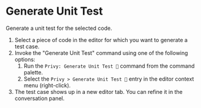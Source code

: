 # Generate Unit Test

Generate a unit test for the selected code.

1. Select a piece of code in the editor for which you want to generate a test case.
2. Invoke the "Generate Unit Test" command using one of the following options:
   1. Run the `Privy: Generate Unit Test 💬` command from the command palette.
   1. Select the `Privy > Generate Unit Test 💬` entry in the editor context menu (right-click).
3. The test case shows up in a new editor tab. You can refine it in the conversation panel.
